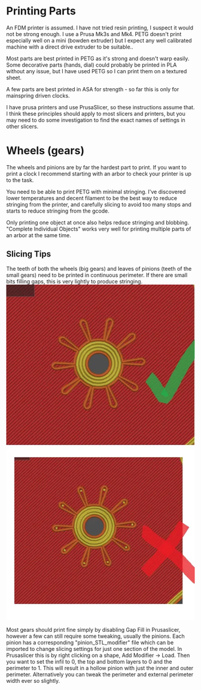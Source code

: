 # Printing Parts
An FDM printer is assumed. I have not tried resin printing, I suspect it would not be strong enough. I use a Prusa Mk3s and Mk4. PETG doesn't print especially well on a mini (bowden extruder) but I expect any well calibrated machine with a direct drive extruder to be suitable..

Most parts are best printed in PETG as it's strong and doesn't warp easily. Some decorative parts (hands, dial) could probably be printed in PLA without any issue, but I have used PETG so I can print them on a textured sheet.

A few parts are best printed in ASA for strength - so far this is only for mainspring driven clocks.

I have prusa printers and use PrusaSlicer, so these instructions assume that. I think these principles should apply to most slicers and printers, but you may need to do some investigation to find the exact names of settings in other slicers.

# Wheels (gears)
The wheels and pinions are by far the hardest part to print. If you want to print a clock I recommend starting with an arbor to check your printer is up to the task.

You need to be able to print PETG with minimal stringing. I've discovered lower temperatures and decent filament to be the best way to reduce stringing from the printer, and carefully slicing to avoid too many stops and starts to reduce stringing from the gcode.

Only printing one object at once also helps reduce stringing and blobbing. "Complete Individual Objects" works very well for printing multiple parts of an arbor at the same time.

## Slicing Tips
The teeth of both the wheels (big gears) and leaves of pinions (teeth of the small gears) need to be printed in continuous perimeter. If there are small bits filling gaps, this is very lightly to produce stringing. 
![Clock 07 Photo](images/slicing-to-avoid-small-bits-in-the-teeth.webp "Slicing Pinions")

Most gears should print fine simply by disabling Gap Fill in Prusaslicer, however a few can still require some tweaking, usually the pinions. Each pinion has a corresponding "pinion_STL_modifier" file which can be imported to change slicing settings for just one section of the model. In Prusaslicer this is by right clicking on a shape, Add Modifier -> Load. Then you want to set the infil to 0, the top and bottom layers to 0 and the perimeter to 1. This will result in a hollow pinion with just the inner and outer perimeter. Alternatively you can tweak the perimeter and external perimeter width ever so slightly.    